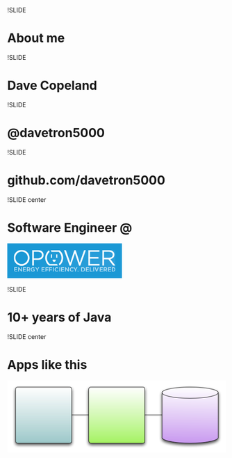 !SLIDE
# About me

!SLIDE 
# Dave Copeland

!SLIDE 
# @davetron5000

!SLIDE 
# github.com/davetron5000

!SLIDE center
# Software Engineer @
![OPOWER](opower.png "OPOWER")

!SLIDE 
# 10+ years of Java

!SLIDE center
# Apps like this
![My Apps](arch.png "Application Architecture")

